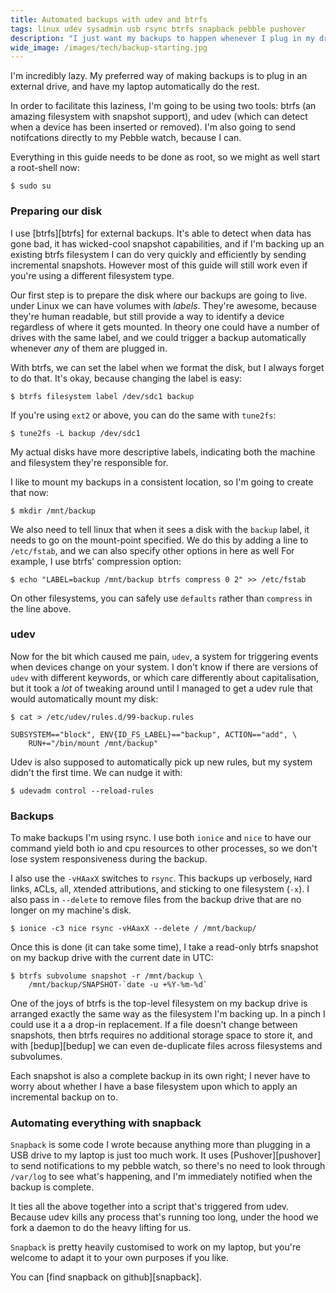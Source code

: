 ```yaml
---
title: Automated backups with udev and btrfs
tags: linux udev sysadmin usb rsync btrfs snapback pebble pushover
description: "I just want my backups to happen whenever I plug in my drive. Also, I want notifications to go to my watch. So I've done just that."
wide_image: /images/tech/backup-starting.jpg
---
```


I'm incredibly lazy. My preferred way of making backups is to
plug in an external drive, and have my laptop automatically do the
rest.

In order to facilitate this laziness, I'm going to be using
two tools: btrfs (an amazing filesystem with snapshot support),
and udev (which can detect when a device has been inserted or
removed). I'm also going to send notifcations directly to my
Pebble watch, because I can.

<!--more-->

Everything in this guide needs to be done as root, so we might as well
start a root-shell now:

    $ sudo su

### Preparing our disk

I use [btrfs][btrfs] for external backups. It's able to detect when
data has gone bad, it has wicked-cool snapshot capabilities, and if
I'm backing up an existing btrfs filesystem I can do very quickly and
efficiently  by sending incremental snapshots. However most of this
guide will still work even if you're using a different filesystem
type.

Our first step is to prepare the disk where our backups are going to
live. under Linux we can have volumes with *labels*. They're awesome,
because they're human readable, but still provide a way to identify a
device regardless of where it gets mounted. In theory one could
have a number of drives with the same label, and we could trigger
a backup automatically whenever *any* of them are plugged in.

With btrfs, we can set the label when we format the disk, but I
always forget to do that. It's okay, because changing the label is
easy:

    $ btrfs filesystem label /dev/sdc1 backup

If you're using `ext2` or above, you can do the same with `tune2fs`:

    $ tune2fs -L backup /dev/sdc1

My actual disks have more descriptive labels, indicating both the
machine and filesystem they're responsible for.

I like to mount my backups in a consistent location, so I'm going to
create that now:

    $ mkdir /mnt/backup

We also need to tell linux that when it sees a disk with the `backup`
label, it needs to go on the mount-point specified.  We do this
by adding a line to `/etc/fstab`, and we can also specify other
options in here as well For example, I use btrfs' compression
option:

    $ echo "LABEL=backup /mnt/backup btrfs compress 0 2" >> /etc/fstab

On other filesystems, you can safely use `defaults` rather than
`compress` in the line above.

### udev

Now for the bit which caused me pain, `udev`, a system for triggering
events when devices change on your system. I don't know if there
are versions of `udev` with different keywords, or which care
differently about capitalisation, but it took a *lot* of tweaking
around until I managed to get a udev rule that would automatically
mount my disk:

    $ cat > /etc/udev/rules.d/99-backup.rules

    SUBSYSTEM=="block", ENV{ID_FS_LABEL}=="backup", ACTION=="add", \
        RUN+="/bin/mount /mnt/backup"

Udev is also supposed to automatically pick up new rules, but my
system didn't the first time. We can nudge it with:

    $ udevadm control --reload-rules

### Backups

To make backups I'm using rsync. I use both `ionice` and `nice`
to have our command yield both io and cpu resources to other processes,
so we don't lose system responsiveness during the backup.

I also use the `-vHAaxX` switches to `rsync`. This backups
up `v`erbosely, `H`ard links, `A`CLs, `a`ll, `X`tended attributions,
and sticking to one filesystem (`-x`). I also pass in `--delete`
to remove files from the backup drive that are no longer on my
machine's disk.

    $ ionice -c3 nice rsync -vHAaxX --delete / /mnt/backup/

Once this is done (it can take some time), I take a read-only
btrfs snapshot on my backup drive with the current date in UTC:

    $ btrfs subvolume snapshot -r /mnt/backup \
        /mnt/backup/SNAPSHOT-`date -u +%Y-%m-%d`

One of the joys of btrfs is the top-level filesystem on my backup
drive is arranged exactly the same way as the filesystem I'm backing
up. In a pinch I could use it a a drop-in replacement. If a file
doesn't change between snapshots, then btrfs requires no additional
storage space to store it, and with [bedup][bedup] we can even
de-duplicate files across filesystems and subvolumes.

Each snapshot is also a complete backup in its own right; I
never have to worry about whether I have a base filesystem upon which
to apply an incremental backup on to.

### Automating everything with snapback

`Snapback` is some code I wrote because anything more than plugging
in a USB drive to my laptop is just too much work. It uses
[Pushover][pushover] to send notifications to my pebble watch, so
there's no need to look through `/var/log` to see what's happening,
and I'm immediately notified when the backup is complete.

It ties all the above together into a script that's triggered
from udev.  Because udev kills any process that's running too long,
under the hood we fork a daemon to do the heavy lifting for us.

`Snapback` is pretty heavily customised to work on my laptop, but
you're welcome to adapt it to your own purposes if you like.

You can [find snapback on github][snapback].
